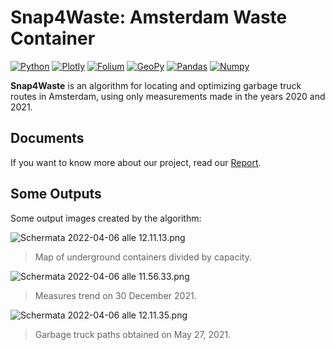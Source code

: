 # Snap4Waste: Amsterdam Waste Container
[![Python](https://img.shields.io/badge/Python-3.7-green)](https://www.python.org/downloads/release/python-370/)
[![Plotly](https://img.shields.io/badge/Plotly-5.7.0-blue)](https://plotly.com)
[![Folium](https://img.shields.io/badge/Folium-0.12.1-orange)](https://python-visualization.github.io/folium/)
[![GeoPy](https://img.shields.io/badge/GeoPy-2.2.0-ff69b4)](https://geopy.readthedocs.io/en/stable/)
[![Pandas](https://img.shields.io/badge/Pandas-1.4.2-purple)](https://pandas.pydata.org)
[![Numpy](https://img.shields.io/badge/NumPy-1.22.0-blueviolet)](https://numpy.org)

**Snap4Waste** is an algorithm for locating and optimizing garbage truck routes in Amsterdam, using only measurements made in the years 2020 and 2021.

## Documents
If you want to know more about our project, read our [Report](documents/Snap4Waste.pdf).

## Some Outputs
Some output images created by the algorithm:


![Schermata 2022-04-06 alle 12.11.13.png](https://res.craft.do/user/full/6c4b770a-4518-25db-252b-c26d13c0b199/doc/1CAD1F81-07C1-4577-8F9C-25642D36A6CE/9CF2FE3B-0073-4E2B-9938-684EA5D18A7E_2/KiydqS8fT8OZ26StyPfKaRpFMxopC9owwsFjt1DPKuYz/Schermata%202022-04-06%20alle%2012.11.13.png)
> Map of underground containers divided by capacity.

![Schermata 2022-04-06 alle 11.56.33.png](https://res.craft.do/user/full/6c4b770a-4518-25db-252b-c26d13c0b199/doc/1CAD1F81-07C1-4577-8F9C-25642D36A6CE/BC4FE76B-6E07-4099-8810-A2637C471BC3_2/VDn1LNtwHOcL8qU8oNsa7N6qz69fGvQ3xYoBoUPsdH8z/Schermata%202022-04-06%20alle%2011.56.33.png)
> Measures trend on 30 December 2021.

![Schermata 2022-04-06 alle 12.11.35.png](https://res.craft.do/user/full/6c4b770a-4518-25db-252b-c26d13c0b199/doc/1CAD1F81-07C1-4577-8F9C-25642D36A6CE/5F07D8EE-EE3C-45EA-BBA4-37BEDB7306E5_2/xw8xnjoImWPky9y20xvKB8vGPXvTY3h9X5iUXPRJNy0z/Schermata%202022-04-06%20alle%2012.11.35.png)
> Garbage truck paths obtained on May 27, 2021.
